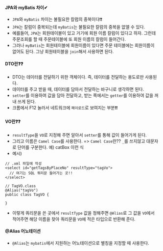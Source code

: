 #### JPA와 myBatis 차이✔
+ `JPA`와 `myBatis` 차이는 불필요한 칼럼의 중복이다❗❗
+ `JPA`는 칼럼이 중복되는데 `myBatis`는 불필요한 칼럼의 중복을 없앨 수 있다.
+ 예를들어, `JPA`는 회원테이블이 있고 거기에 회원 이름 칼럼이 있다고 하자. 그런데 주문조회를 할 때 주문테이블에 또 회원 이름의 칼럼이 들어간다.
+ 그러나 `myBatis`는 회원테이블에 회원이름이 있다면 주문 테이블에는 회원이름이 없어도 된다. 그냥 회원테이블을 `join`해서 사용하면 된다.  


#### DTO란❓❓
+ DTO는 데이터를 전달하기 위한 객체이다. 즉, 데이터를 전달하는 용도로만 사용된다.
+ 데이터를 주고 받을 때, 데이터를 담아서 전달하는 바구니로 생각하면 된다.
+ `setter`를 이용하여 값을 담아 전달하고, 받는 쪽에서는 `getter`를 이용하여 값을 꺼내 쓰게 된다.
+ 크롬에서 F12 눌러서 네트워크에 `페이로드`로 보여지는 부분❗❗ 


#### VO란❓❓
+ `resultType`을 `VO`로 지정해 주면 알아서 `setter`를 통해 값이 들어가게 된다.
+ 그리고 이름은 `Camel Case`를 사용한다. => `Camel Case`란?? `_`를 쓰지않고 대문자로 단어를 구분한다. 예) catBox 이런 식
+ 예시)
```node
// .xml 파일에 작성
<select id="getTagsByPlaceNo" resultType="tagVo">
  // 여기는 SQL 쿼리문 들어가는 곳!!
</select>
  
// TagVO.class
@Alias("tagVo")
public class TagVO {

}
```
+ 이렇게 쿼리문을 쓴 곳에서 `resultType` 값을 정해주면 `@Alias`로 그 값을 `VO`에서 적어주면 해당 이름을 찾아 쿼리문을 `VO`에 적은 타입으로 반환해 준다.

#### @Alias 어노테이션
+ `@Alias`는 `mybatis`에서 지원하는 어노테이션으로 별칭을 지정할 때 사용한다.


